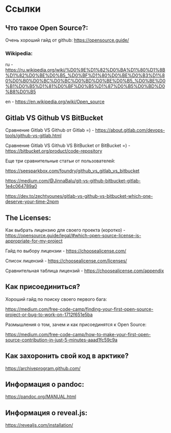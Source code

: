 # Ссылки

## Что такое Open Source?:

Очень хороший гайд от github: https://opensource.guide/ 

### Wikipedia:

ru - https://ru.wikipedia.org/wiki/%D0%9E%D1%82%D0%BA%D1%80%D1%8B%D1%82%D0%BE%D0%B5_%D0%BF%D1%80%D0%BE%D0%B3%D1%80%D0%B0%D0%BC%D0%BC%D0%BD%D0%BE%D0%B5_%D0%BE%D0%B1%D0%B5%D1%81%D0%BF%D0%B5%D1%87%D0%B5%D0%BD%D0%B8%D0%B5

en - https://en.wikipedia.org/wiki/Open_source

## Gitlab VS Github VS BitBucket

Сравнение Gitlab VS Github от Gitlab =) - https://about.gitlab.com/devops-tools/github-vs-gitlab.html

Сравнение Gitlab VS Github VS BitBucket от BitBucket =) - https://bitbucket.org/product/code-repository

Еще три сравнительные статьи от пользователей:

https://seesparkbox.com/foundry/github_vs_gitlab_vs_bitbucket

https://medium.com/@JinnaBalu/git-vs-github-bitbucket-gitlab-1e4c064789a0

https://dev.to/zechtyounes/gitlab-vs-github-vs-bitbucket-which-one-deserve-your-time-2npm

## The Licenses:

Как выбрать лицензию для своего проекта (коротко) - https://opensource.guide/legal/#which-open-source-license-is-appropriate-for-my-project

Гайд по выбору лицензии - https://choosealicense.com/

Список лицензий - https://choosealicense.com/licenses/

Сравнительная таблица лицензий - https://choosealicense.com/appendix

## Как присоединиться?

Хороший гайд по поиску своего первого бага:

https://medium.com/free-code-camp/finding-your-first-open-source-project-or-bug-to-work-on-1712f651e5ba

Размышления о том, зачем и как присоединятся к Open Source:

https://medium.com/free-code-camp/how-to-make-your-first-open-source-contribution-in-just-5-minutes-aaad1fc59c9a

## Как захоронить свой код в арктике?
https://archiveprogram.github.com/

## Информация о pandoc:
https://pandoc.org/MANUAL.html

## Информация о reveal.js:
https://revealjs.com/installation/
